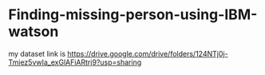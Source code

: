 # Finding-missing-person-using-IBM-watson
my dataset link is
https://drive.google.com/drive/folders/124NTj0j-Tmiez5vwIa_exGlAFiARtrj9?usp=sharing
